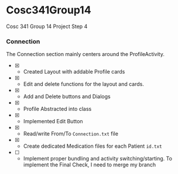 # Cosc341Group14
Cosc 341 Group 14 Project Step 4


### Connection
The Connection section mainly centers around the ProfileActivity.

- [X] - Created Layout with addable Profile cards
- [X] - Edit and delete functions for the layout and cards.
- [X] - Add and Delete buttons and Dialogs
- [X] - Profile Abstracted into class
- [X] - Implemented Edit Button
- [X] - Read/write From/To `Connection.txt` file
- [X] - Create dedicated Medication files for each Patient `id.txt`
- [ ] - Implement proper bundling and activity switching/starting.
To implement the Final Check, I need to merge my branch

